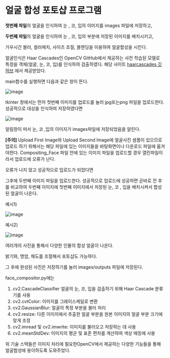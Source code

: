 # 얼굴 합성 포토샵 프로그램


**첫번째 파일**의 얼굴을 인식하여 눈 , 코, 입의 이미지를 images 파일에 저장하고, 

**두번째 파일**의 얼굴을 인식하여 눈 , 코, 입의 부분에 저장된 이미지를 배치시키고,

가우시간 블러, 컬러매치, 사이즈 조절, 블렌딩을 이용하여 얼굴합성을 시킨다.

얼굴인식은 Haar Cascades인 OpenCV GitHub에서 제공하는 사전 학습된 모델로 특정을 객체(얼굴, 눈, 코, 입)를 인식하여 검출하였다.
해당 사이트 [haarcascades 깃허브](https://github.com/opencv/opencv/tree/master/data/haarcascades) 에서 제공받았다.

main함수를 실행하면 다음과 같은 창이 뜬다.


![image](https://github.com/kohjun/compositing-face/assets/82298792/e00f6406-7119-43d1-adc2-06020f12299f)


tkinter 창에서는 먼저 첫번째 이미지를 업로드를 눌러 jpg또는png 파일을 업로드한다.
성공적으로 대상을 인식하여 저장하였다면


![image](https://github.com/kohjun/compositing-face/assets/82298792/6708a77d-93a1-413b-aba8-d97568fffbea)

알림창이 떠서 눈, 코 ,입의 이미지가 images파일에 저장되었음을 알린다.

**[주의]**
Upload First Image와 Upload Second Image에 얼굴사진 샘플이 있으므로 업로드 하기 위해서는 해당 파일에 있는 이미지들을 바탕화면이나
다운로드 파일에 옮겨야한다. Compositing_Face 파일 안에 있는 이미지 파일을 업로드할 경우 열린파일이라서 업로드에 오류가 난다.

오류가 나지 않고  성공적으로 업로드가 되었다면

그후에 두번째 이미지 파일을 업로드한다.
성공적으로 업로드에 성공하면 곧바로 전 후를 비교하여 두번째 이미지에 첫번째 이미지에서 저장된 눈, 코 , 입을 배치시켜서 합성된 얼굴이 나온다.


예시1)

![image](https://github.com/kohjun/compositing-face/assets/82298792/a63b7b5b-8849-4cda-84e9-5f7a2fa2f829)

예시2)

![image](https://github.com/kohjun/compositing-face/assets/82298792/cb90299c-c4a4-4faa-99f8-cd57e9e84ac6)



여러개의 사진을 통해서 다양한 인물의 합성 얼굴이 나온다.

밝기와, 명암, 채도를 조절해서 포토샵도 가능하다.

그 후에 완성된 사진은 저장하기를 눌러 images/outputs 파일에 저장된다.


face_compositor.py에는 

1. cv2.CascadeClassifier 얼굴의 눈, 코, 입을 검출하기 위해 Haar Cascade 분류기를 사용
2. cv2.cvtColor: 이미지를 그레이스케일로 변환
3. cv2.GaussianBlur: 얼굴의 특정 부분을 블러 처리
4. cv2.resize: 다른 이미지에서 추출한 얼굴 부분을 원본 이미지의 얼굴 부분 크기에 맞게 조정
5. cv2.imread 및 cv2.imwrite: 이미지를 불러오고 저장하는 데 사용
6. cv2.meanStdDev: 이미지의 평균 및 표준 편차를 계산하여 색상 매칭에 사용


위 기술 스택들은 이미지 처리에 필요한OpenCV에서 제공하는 다양한 기능들을 통해 얼굴합성에 용이하도록 도와주었다.




